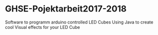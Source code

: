 # GHSE-Pojektarbeit2017-2018
Software to programm arduino controlled LED Cubes
Using Java to create cool Visual effects for your LED Cube
